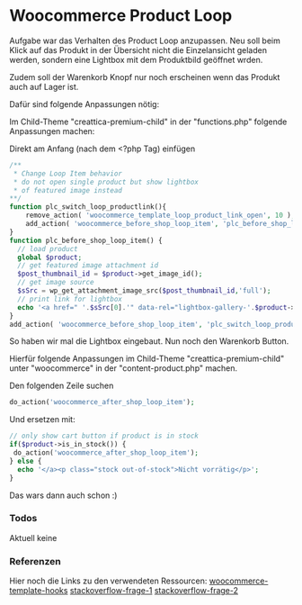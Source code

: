 # Woocommerce Product Loop
Aufgabe war das Verhalten des Product Loop anzupassen.
Neu soll beim Klick auf das Produkt in der Übersicht nicht die Einzelansicht geladen werden,
sondern eine Lightbox mit dem Produktbild geöffnet wrden.

Zudem soll der Warenkorb Knopf nur noch erscheinen wenn das Produkt auch auf Lager ist.

Dafür sind folgende Anpassungen nötig:

Im Child-Theme "creattica-premium-child" in der  "functions.php"
folgende Anpassungen machen:

Direkt am Anfang (nach dem <?php Tag) einfügen 
```php
/**  
 * Change Loop Item behavior 
 * do not open single product but show lightbox 
 * of featured image instead 
**/
function plc_switch_loop_productlink(){  
	remove_action( 'woocommerce_template_loop_product_link_open', 10 );  
	add_action( 'woocommerce_before_shop_loop_item', 'plc_before_shop_loop_item', 15 );  
}  
function plc_before_shop_loop_item() {  
  // load product  
  global $product;  
  // get featured image attachment id  
  $post_thumbnail_id = $product->get_image_id();  
  // get image source  
  $sSrc = wp_get_attachment_image_src($post_thumbnail_id,'full');  
  // print link for lightbox  
  echo '<a href=" '.$sSrc[0].'" data-rel="lightbox-gallery-'.$product->get_id().'" class="no-lightbox">';  
}  
add_action( 'woocommerce_before_shop_loop_item', 'plc_switch_loop_productlink' );
```

So haben wir mal die Lightbox eingebaut. Nun noch den Warenkorb Button.

Hierfür folgende Anpassungen im  Child-Theme "creattica-premium-child" unter "woocommerce" in der  "content-product.php" machen.

Den folgenden Zeile suchen
```php
do_action('woocommerce_after_shop_loop_item');
```
Und ersetzen mit: 
```php
// only show cart button if product is in stock  
if($product->is_in_stock()) {  
 do_action('woocommerce_after_shop_loop_item');  
} else {  
  echo '</a><p class="stock out-of-stock">Nicht vorrätig</p>';  
}
```

Das wars dann auch schon :)

### Todos
Aktuell keine

### Referenzen
Hier noch die Links zu den verwendeten Ressourcen:
[woocommerce-template-hooks](https://docs.woocommerce.com/wc-apidocs/source-function-woocommerce_template_loop_product_link_close.html#1139-1144)
[stackoverflow-frage-1]([https://stackoverflow.com/questions/32837968/how-to-get-featured-image-of-a-product-in-woocommerce](https://stackoverflow.com/questions/32837968/how-to-get-featured-image-of-a-product-in-woocommerce))
[stackoverflow-frage-2]([https://stackoverflow.com/questions/42334598/can-i-modify-woocommerce-functions-within-the-wc-template-functions-php-file-o](https://stackoverflow.com/questions/42334598/can-i-modify-woocommerce-functions-within-the-wc-template-functions-php-file-o))
